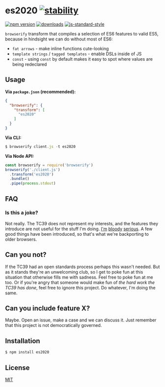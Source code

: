 # es2020 [![stability][0]][1]
[![npm version][2]][3] [![downloads][8]][9] [![js-standard-style][10]][11]

`browserify` transform that compiles a selection of ES6 features to valid ES5,
because in hindsight we can do without most of ES6:
- `fat arrows` - make inline functions cute-looking
- `template strings` / `tagged templates` - enable DSLs inside of JS
- `const` - using `const` by default makes it easy to spot where values are
  being redeclared

## Usage
__Via `package.json` (recommended):__
```json
{
  "browserify": {
    "transform": [
      "es2020"
    ]
  }
}
```

__Via CLI:__
```js
$ browserify client.js -t es2020
```

__Via Node API:__
```js
const browserify = require('browserify')
browserify('./client.js')
  .transform('es2020')
  .bundle()
  .pipe(process.stdout)
```

## FAQ
### Is this a joke?
Not really. The TC39 does not represent my interests, and the features they
introduce are not useful for the stuff I'm doing.
[I'm](https://github.com/whatwg/streams)
[bloody](https://docs.google.com/presentation/d/1H3E2ToJ8VHgZS8eS6bRv-vg5OksObj5wv6gyzJJwOK0/edit)
[serious](https://github.com/whatwg/loader). A few good things have been
introduced, so that's what we're backporting to older browsers.

## Can you not?
If the TC39 had an open standards process perhaps this wasn't needed. But as it
stands they're an unwelcoming club, so I get to poke fun at this situation that
otherwise fills me with sadness. Feel free to poke fun at me too. Or if you're
angry that someone would make fun of _the hard work the TC39 has done_, feel
free to ignore this project. Do whatever, I'm doing the same.

## Can you include feature X?
Maybe. Open an issue, make a case and we can discuss it. Just remember that this
project is not democratically governed.

## Installation
```sh
$ npm install es2020
```

## License
[MIT](https://tldrlegal.com/license/mit-license)

[0]: https://img.shields.io/badge/stability-experimental-orange.svg?style=flat-square
[1]: https://nodejs.org/api/documentation.html#documentation_stability_index
[2]: https://img.shields.io/npm/v/es2020.svg?style=flat-square
[3]: https://npmjs.org/package/es2020
[4]: https://img.shields.io/travis/yoshuawuyts/es2020/master.svg?style=flat-square
[5]: https://travis-ci.org/yoshuawuyts/es2020
[6]: https://img.shields.io/codecov/c/github/yoshuawuyts/es2020/master.svg?style=flat-square
[7]: https://codecov.io/github/yoshuawuyts/es2020
[8]: http://img.shields.io/npm/dm/es2020.svg?style=flat-square
[9]: https://npmjs.org/package/es2020
[10]: https://img.shields.io/badge/code%20style-standard-brightgreen.svg?style=flat-square
[11]: https://github.com/feross/standard
